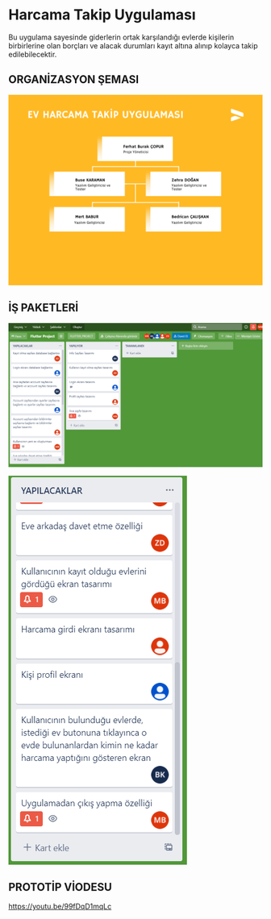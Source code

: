 # Harcama Takip Uygulaması

Bu uygulama sayesinde giderlerin ortak karşılandığı evlerde kişilerin birbirlerine olan borçları ve alacak durumları kayıt altına alınıp kolayca takip edilebilecektir.

## ORGANİZASYON ŞEMASI

![1](images/ev_ici_harcama_1.png)

## İŞ PAKETLERİ

![2](images/1.PNG)

![3](images/2.PNG)


## PROTOTİP VİODESU

https://youtu.be/99fDqD1mqLc

